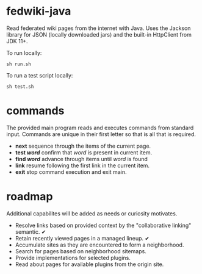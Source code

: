 # fedwiki-java

Read federated wiki pages from the internet with Java. Uses the Jackson library
for JSON (locally downloaded jars) and the built-in HttpClient from JDK 11+.

To run locally:

```
sh run.sh
```

To run a test script locally:

```
sh test.sh
```

# commands

The provided main program reads and executes commands from standard input.
Commands are unique in their first letter so that is all that is required.

- __next__ sequence through the items of the current page.
- __test *word*__ confirm that *word* is present in current item.
- __find *word*__ advance through items until *word* is found
- __link__ resume following the first link in the current item.
- __exit__ stop command execution and exit main.

# roadmap

Additional capabilites will be added as needs or curiosity motivates.

- Resolve links based on provided context by the "collaborative linking" semantic. ✔︎
- Retain recently viewed pages in a managed lineup. ✔︎
- Accumulate sites as they are encountered to form a neighborhood.
- Search for pages based on neighborhood sitemaps.
- Provide implementations for selected plugins.
- Read about pages for available plugins from the origin site.
